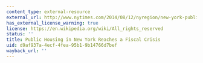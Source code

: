 ```yaml
---
content_type: external-resource
external_url: http://www.nytimes.com/2014/08/12/nyregion/new-york-public-housing-faces-crisis-as-demands-and-deficits-grow.html?_r=0
has_external_license_warning: true
license: https://en.wikipedia.org/wiki/All_rights_reserved
status: ''
title: Public Housing in New York Reaches a Fiscal Crisis
uid: d9af937a-4ecf-4fea-95b1-9b14766d7bef
wayback_url: ''
---
```

